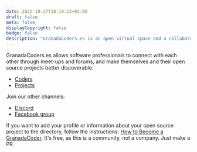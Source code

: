 ```yaml
---
date: 2022-10-27T18:19:23+02:00
draft: false
meta: false
displayCopyright: false
badge: false
description: "GranadaCoders.es is an open virtual space and a collaborative local community for English-speaking software engineers living in Granada metropolitan area."
---
```

GranadaCoders.es allows software professionals to connect with each other through meet-ups and forums, and make themselves and their open source projects better discoverable.

- [Coders](coders)
- [Projects](projects)

Join our other channels:
- [Discord](https://discord.gg/cGU9uhMnMu)
- [Facebook group](https://www.facebook.com/groups/5529815403782156)

If you want to add your profile or information about your open source project to the directory, follow the instructions: <a href="/how-to-become-a-granadacoder">How to Become a GranadaCoder</a>.
It's free, as this is a community, not a company. Just make a PR.

